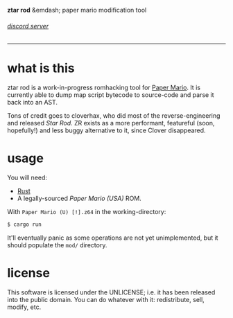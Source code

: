 **ztar rod** &emdash; paper mario modification tool
###### [discord server](https://discord.gg/88vy32w)

---

# what is this

ztar rod is a work-in-progress romhacking tool for [Paper Mario](https://wikipedia.org/wiki/Paper_Mario). It is currently able to dump map script bytecode to source-code and parse it back into an AST.

Tons of credit goes to cloverhax, who did most of the reverse-engineering and released _Star Rod_.
ZR exists as a more performant, featureful (soon, hopefully!) and less buggy alternative to it,
since Clover disappeared.

# usage

You will need:
- [Rust](https://rustup.rs/)
- A legally-sourced _Paper Mario (USA)_ ROM.

With `Paper Mario (U) [!].z64` in the working-directory:
```sh
$ cargo run
```

It'll eventually panic as some operations are not yet unimplemented, but it should populate the `mod/` directory.

# license

This software is licensed under the UNLICENSE; i.e. it has been released into the public domain. You can do whatever with it: redistribute, sell, modify, etc.
